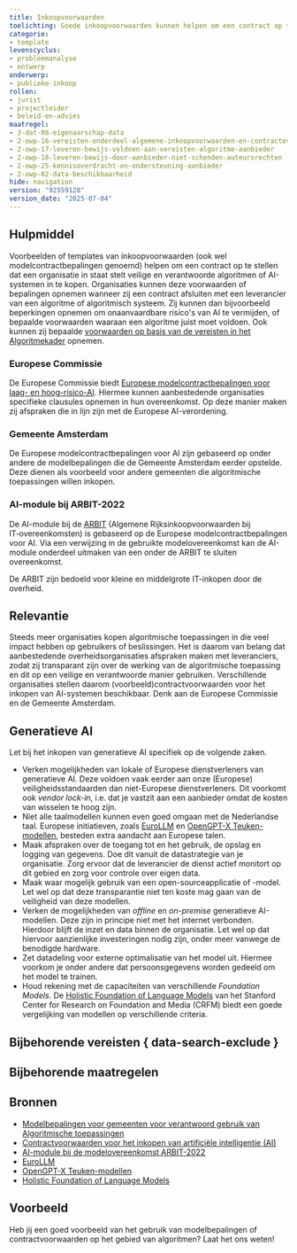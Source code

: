 ```yaml
---
title: Inkoopvoorwaarden
toelichting: Goede inkoopvoorwaarden kunnen helpen om een contract op te stellen dat een organisatie helpt om veilige en verantwoorde algoritmen of AI-systemen in te kopen.
categorie:
- template
levenscyclus:
- probleemanalyse
- ontwerp
onderwerp:
- publieke-inkoop
rollen:
- jurist
- projectleider
- beleid-en-advies
maatregel:
- 3-dat-08-eigenaarschap-data
- 2-owp-16-vereisten-onderdeel-algemene-inkoopvoorwaarden-en-contractovereenkomst
- 2-owp-17-leveren-bewijs-voldoen-aan-vereisten-algoritme-aanbieder
- 2-owp-18-leveren-bewijs-door-aanbieder-niet-schenden-auteursrechten
- 2-owp-25-kennisoverdracht-en-ondersteuning-aanbieder
- 2-owp-02-data-beschikbaarheid
hide: navigation
version: "92559128"
version_date: "2025-07-04"
---
```


<!-- tags -->

## Hulpmiddel

Voorbeelden of templates van inkoopvoorwaarden (ook wel modelcontractbepalingen genoemd) helpen om een contract op te stellen dat een organisatie in staat stelt veilige en verantwoorde algoritmen of AI-systemen in te kopen.
Organisaties kunnen deze voorwaarden of bepalingen opnemen wanneer zij een contract afsluiten met een leverancier van een algoritme of algoritmisch systeem.
Zij kunnen dan bijvoorbeeld beperkingen opnemen om onaanvaardbare risico's van AI te vermijden, of bepaalde voorwaarden waaraan een algoritme juist moet voldoen.
Ook kunnen zij bepaalde [voorwaarden op basis van de vereisten in het Algoritmekader](../maatregelen/2-owp-16-vereisten-onderdeel-algemene-inkoopvoorwaarden-en-contractovereenkomst.md) opnemen.

### Europese Commissie
De Europese Commissie biedt [Europese modelcontractbepalingen voor laag- en hoog-risico-AI](https://public-buyers-community.ec.europa.eu/communities/procurement-ai/resources/updated-eu-ai-model-contractual-clauses). Hiermee kunnen aanbestedende organisaties specifieke clausules opnemen in hun overeenkomst. Op deze manier maken zij afspraken die in lijn zijn met de Europese AI-verordening.

### Gemeente Amsterdam
De Europese modelcontractbepalingen voor AI zijn gebaseerd op onder andere de modelbepalingen die de Gemeente Amsterdam eerder opstelde. Deze dienen als voorbeeld voor andere gemeenten die algoritmische toepassingen willen inkopen.

### AI-module bij ARBIT-2022
De AI-module bij de [ARBIT](https://www.pianoo.nl/nl/regelgeving/voorwaarden/rijksoverheid/algemene-rijksinkoopvoorwaarden-bij-it-overeenkomsten-arbit) (Algemene Rijksinkoopvoorwaarden bij IT‑overeenkomsten) is gebaseerd op de Europese modelcontractbepalingen voor AI. Via een verwijzing in de gebruikte modelovereenkomst kan de AI-module onderdeel uitmaken van een onder de ARBIT te sluiten overeenkomst.

De ARBIT zijn bedoeld voor kleine en middelgrote IT-inkopen door de overheid.


## Relevantie

Steeds meer organisaties kopen algoritmische toepassingen in die veel impact hebben op gebruikers of beslissingen. Het is daarom van belang dat aanbestedende overheidsorganisaties afspraken maken met leveranciers, zodat zij transparant zijn over de werking van de algoritmische toepassing en dit op een veilige en verantwoorde manier gebruiken. Verschillende organisaties stellen daarom (voorbeeld)contractvoorwaarden voor het inkopen van AI-systemen beschikbaar. Denk aan de Europese Commissie en de Gemeente Amsterdam.

## Generatieve AI

Let bij het inkopen van generatieve AI specifiek op de volgende zaken.

- Verken mogelijkheden van lokale of Europese dienstverleners van generatieve AI. Deze voldoen vaak eerder aan onze (Europese) veiligheidsstandaarden dan niet-Europese dienstverleners. Dit voorkomt ook _vendor lock-in_, i.e. dat je vastzit aan een aanbieder omdat de kosten van wisselen te hoog zijn.
- Niet alle taalmodellen kunnen even goed omgaan met de Nederlandse taal. Europese initiatieven, zoals [EuroLLM](https://sites.google.com/view/eurollm/home) en [OpenGPT-X Teuken-modellen](https://www.iais.fraunhofer.de/en/business-areas/speech-technologies/conversational-ai/opengpt-x.html), besteden extra aandacht aan Europese talen.
- Maak afspraken over de toegang tot en het gebruik, de opslag en logging van gegevens. Doe dit vanuit de datastrategie van je organisatie. Zorg ervoor dat de leverancier de dienst actief monitort op dit gebied en zorg voor controle over eigen data.
- Maak waar mogelijk gebruik van een open-sourceapplicatie of -model. Let wel op dat deze transparantie niet ten koste mag gaan van de veiligheid van deze modellen.
- Verken de mogelijkheden van _offline_ en _on-premise_ generatieve AI-modellen. Deze zijn in principe niet met het internet verbonden. Hierdoor blijft de inzet en data binnen de organisatie. Let wel op dat hiervoor aanzienlijke investeringen nodig zijn, onder meer vanwege de benodigde hardware.
- Zet datadeling voor externe optimalisatie van het model uit. Hiermee voorkom je onder andere dat persoonsgegevens worden gedeeld om het model te trainen.
- Houd rekening met de capaciteiten van verschillende _Foundation Models_. De [Holistic Foundation of Language Models](https://crfm.stanford.edu/helm/classic/latest/) van het Stanford Center for Research on Foundation and Media (CRFM) biedt een goede vergelijking van modellen op verschillende criteria.


## Bijbehorende vereisten { data-search-exclude }

<!-- list_vereisten_on_maatregelen_page -->

## Bijbehorende maatregelen

<!-- list_maatregelen_on_hulpmiddelen_page -->

## Bronnen

- [Modelbepalingen voor gemeenten voor verantwoord gebruik van Algoritmische toepassingen](https://www.amsterdam.nl/innovatie/digitalisering-technologie/algoritmen-ai/contractvoorwaarden-algoritmen/)
- [Contractvoorwaarden voor het inkopen van artificiële intelligentie (AI)](https://www.pianoo.nl/nl/document/21644/contractvoorwaarden-voor-het-inkopen-van-artificiele-intelligentie-ai)
- [AI-module bij de modelovereenkomst ARBIT-2022](https://www.pianoo.nl/nl/regelgeving/voorwaarden/rijksoverheid/algemene-rijksinkoopvoorwaarden-bij-it-overeenkomsten-arbit)
- [EuroLLM](https://sites.google.com/view/eurollm/home)
- [OpenGPT-X Teuken-modellen](https://www.iais.fraunhofer.de/en/business-areas/speech-technologies/conversational-ai/opengpt-x.html)
- [Holistic Foundation of Language Models](https://crfm.stanford.edu/helm/classic/latest/)

## Voorbeeld

Heb jij een goed voorbeeld van het gebruik van modelbepalingen of contractvoorwaarden op het gebied van algoritmen? Laat het ons weten!
